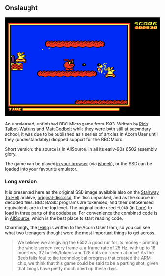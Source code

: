 Onslaught
---------

![Image showing a rather retro BBC Micro game](/onslaught.png)

An unreleased, unfinished BBC Micro game from 1993. Written by
 [Rich Talbot-Watkins](https://github.com/richtw1) and [Matt Godbolt](https://github.com/mattgodbolt)
 while they were both still at secondary school, it was due to be published as
 a series of articles in Acorn User until they (understandably) dropped support
 for the BBC Micro.

Short version: the source is in [AllSource](AllSource), in all its early-90s 6502 assembly glory.

The game can be played [in your browser](https://bbc.godbolt.org/?&disc1=sth%3AUnreleased%2FOnslaught-demo.zip&autoboot) (via [jsbeeb](https://github.com/mattgodbolt/jsbeeb)),
 or the SSD can be loaded into your favourite emulator.

### Long version

It is presented here as the original SSD image available also on the
 [Stairway To Hell](https://www.stairwaytohell.com/) archive, [original-disc.ssd](/original-disc.ssd),
 the disc unpacked, and as the source in decoded files. BBC BASIC programs are tokenised, and their
 detokenised equivalents are in the top level. The original code used `*LOAD` (in [Core](/Core)) 
 to load in three parts of the codebase. For convenience the combined code is in [AllSource](/AllSource),
 which is the best place to start reading code.

Charmingly, the [!Help](/unpacked-disc/$.!Help) is written to the Acorn User team, so you can see what
 two teenagers thought were the most important things to get across.

> We believe we are giving the 6502 a good run for its money - printing the whole screen every frame
  at a frame rate of 25 Hz, with up to 16 monsters, 32 bullets/tokens and 128 dots on screen at once!
  As the Beeb falls foul to the technological progress that created the ARM chip, we think that this
  game could be said to be a parting shot, given that things have pretty much dried up these days.

